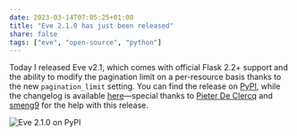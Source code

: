 ```yaml
---
date: 2023-03-14T07:05:25+01:00
title: "Eve 2.1.0 has just been released"
share: false
tags: ["eve", "open-source", "python"]
---
```

Today I released Eve v2.1, which comes with official Flask 2.2+ support and the ability to modify the pagination limit
on a per-resource basis thanks to the new `pagination_limit` setting. You can find the release on [PyPI][1],
while the changelog is available [here][2]—special thanks to [Pieter De Clercq][3] and [smeng9][4] for the help with this release.

![Eve 2.1.0 on PyPI](/images/eve-2.1.0.png)



 [1]: https://pypi.org/project/Eve/2.1.0/
 [2]: https://docs.python-eve.org/en/stable/changelog.html#version-v2-1-0
 [3]: https://github.com/thepieterdc
 [4]: https://github.com/smeng9
 [rss]: https://nicolaiarocci.com/index.xml
 [m]: https://fosstodon.org/@nicola
 [nl]: https://buttondown.email/nicolaiarocci
